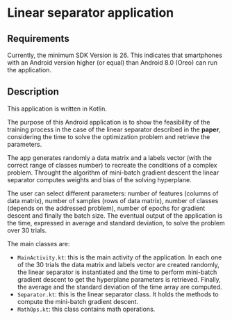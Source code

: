 # Linear separator application
## Requirements
Currently, the minimum SDK Version is 26. This indicates that smartphones with an Android version higher (or equal) than Android 8.0 (Oreo) can run the application.

## Description
This application is written in Kotlin.

The purpose of this Android application is to show the feasibility of the training process in the case of the linear separator described in the **paper**, considering the time to solve the optimization problem and retrieve the parameters.

The app generates randomly a data matrix and a labels vector (with the correct range of classes number) to recreate the conditions of a complex problem.
Throught the algorithm of mini-batch gradient descent the linear separator computes weights and bias of the solving hyperplane.

The user can select different parameters: number of features (columns of data matrix), number of samples (rows of data matrix), number of classes (depends on the addressed problem), number of epochs for gradient descent and finally the batch size. The eventual output of the application is the time, expressed in average and standard deviation, to solve the problem over 30 trials.

The main classes are:
* `MainActivity.kt`: this is the main activity of the application. In each one of the 30 trials the data matrix and labels vector are created randomly, the linear separator is instantiated and the time to perform mini-batch gradient descent to get the hyperplane parameters is retrieved. Finally, the average and the standard deviation of the time array are computed.
* `Separator.kt`: this is the linear separator class. It holds the methods to compute the mini-batch gradient descent.
* `MathOps.kt`: this class contains math operations.

